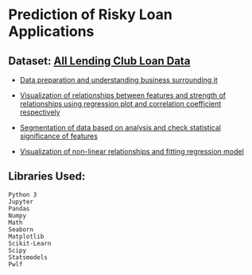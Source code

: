 # Prediction of Risky Loan Applications

## Dataset: [All Lending Club Loan Data](https://www.kaggle.com/wordsforthewise/lending-club)

- [Data preparation and understanding business surrounding it](https://github.com/ManjeetGrewal/Finance-and-Statistics/blob/master/Data%20Understanding%20(Credit%20Risk).ipynb) 

- [Visualization of relationships between features and strength of relationships using regression plot and correlation coefficient respectively](https://github.com/ManjeetGrewal/Finance-and-Statistics/blob/master/Relationships%20and%20Correlation.ipynb)

- [Segmentation of data based on analysis and check statistical significance of features](https://github.com/ManjeetGrewal/Finance-and-Statistics/blob/master/Segmentation%20in%20Credit%20Risk%20Modelling.ipynb)

- [Visualization of non-linear relationships and fitting regression model](https://github.com/ManjeetGrewal/Finance-and-Statistics/blob/master/Polynomial%20Regression%20and%20Non-linear%20Relationships.ipynb)

## Libraries Used:
```
Python 3
Jupyter
Pandas
Numpy
Math
Seaborn
Matplotlib
Scikit-Learn
Scipy
Statsmodels
Pwlf
```
